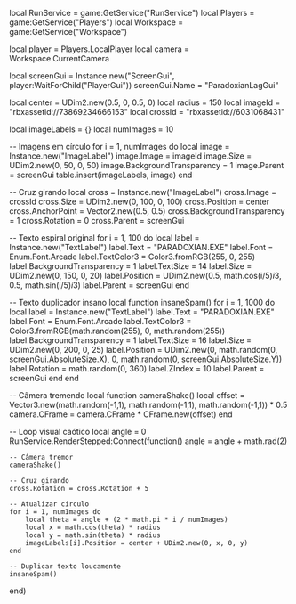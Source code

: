 local RunService = game:GetService("RunService")
local Players = game:GetService("Players")
local Workspace = game:GetService("Workspace")

local player = Players.LocalPlayer
local camera = Workspace.CurrentCamera

local screenGui = Instance.new("ScreenGui", player:WaitForChild("PlayerGui"))
screenGui.Name = "ParadoxianLagGui"

local center = UDim2.new(0.5, 0, 0.5, 0)
local radius = 150
local imageId = "rbxassetid://73869234666153"
local crossId = "rbxassetid://6031068431"

local imageLabels = {}
local numImages = 10

-- Imagens em círculo
for i = 1, numImages do
	local image = Instance.new("ImageLabel")
	image.Image = imageId
	image.Size = UDim2.new(0, 50, 0, 50)
	image.BackgroundTransparency = 1
	image.Parent = screenGui
	table.insert(imageLabels, image)
end

-- Cruz girando
local cross = Instance.new("ImageLabel")
cross.Image = crossId
cross.Size = UDim2.new(0, 100, 0, 100)
cross.Position = center
cross.AnchorPoint = Vector2.new(0.5, 0.5)
cross.BackgroundTransparency = 1
cross.Rotation = 0
cross.Parent = screenGui

-- Texto espiral original
for i = 1, 100 do
	local label = Instance.new("TextLabel")
	label.Text = "PARADOXIAN.EXE"
	label.Font = Enum.Font.Arcade
	label.TextColor3 = Color3.fromRGB(255, 0, 255)
	label.BackgroundTransparency = 1
	label.TextSize = 14
	label.Size = UDim2.new(0, 150, 0, 20)
	label.Position = UDim2.new(0.5, math.cos(i/5)*i*3, 0.5, math.sin(i/5)*i*3)
	label.Parent = screenGui
end

-- Texto duplicador insano
local function insaneSpam()
	for i = 1, 1000 do
		local label = Instance.new("TextLabel")
		label.Text = "PARADOXIAN.EXE"
		label.Font = Enum.Font.Arcade
		label.TextColor3 = Color3.fromRGB(math.random(255), 0, math.random(255))
		label.BackgroundTransparency = 1
		label.TextSize = 16
		label.Size = UDim2.new(0, 200, 0, 25)
		label.Position = UDim2.new(0, math.random(0, screenGui.AbsoluteSize.X), 0, math.random(0, screenGui.AbsoluteSize.Y))
		label.Rotation = math.random(0, 360)
		label.ZIndex = 10
		label.Parent = screenGui
	end
end

-- Câmera tremendo
local function cameraShake()
	local offset = Vector3.new(math.random(-1,1), math.random(-1,1), math.random(-1,1)) * 0.5
	camera.CFrame = camera.CFrame * CFrame.new(offset)
end

-- Loop visual caótico
local angle = 0
RunService.RenderStepped:Connect(function()
	angle = angle + math.rad(2)

	-- Câmera tremor
	cameraShake()

	-- Cruz girando
	cross.Rotation = cross.Rotation + 5

	-- Atualizar círculo
	for i = 1, numImages do
		local theta = angle + (2 * math.pi * i / numImages)
		local x = math.cos(theta) * radius
		local y = math.sin(theta) * radius
		imageLabels[i].Position = center + UDim2.new(0, x, 0, y)
	end

	-- Duplicar texto loucamente
	insaneSpam()
end)
